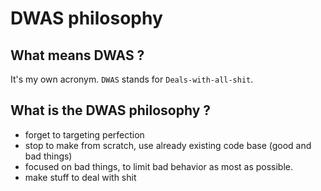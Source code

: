 DWAS philosophy
===============


What means DWAS ?
-----------------

It's my own acronym. `DWAS` stands for `Deals-with-all-shit`.


What is the DWAS philosophy ?
-----------------------------

 * forget to targeting perfection
 * stop to make from scratch, use already existing code base (good and bad things)
 * focused on bad things, to limit bad behavior as most as possible. 
 * make stuff to deal with shit

